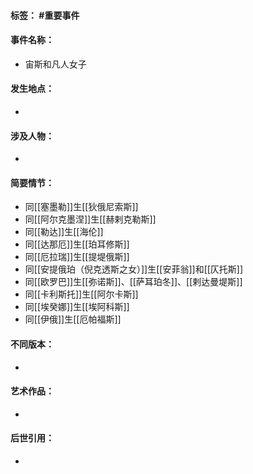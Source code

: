#### 标签： #重要事件
#### 事件名称：
- 宙斯和凡人女子
#### 发生地点：
- 
#### 涉及人物：
- 
#### 简要情节：
- 同[[塞墨勒]]生[[狄俄尼索斯]]
- 同[[阿尔克墨涅]]生[[赫剌克勒斯]]
- 同[[勒达]]生[[海伦]]
- 同[[达那厄]]生[[珀耳修斯]]
- 同[[厄拉瑞]]生[[提堤俄斯]]
- 同[[安提俄珀（倪克透斯之女）]]生[[安菲翁]]和[[仄托斯]]
- 同[[欧罗巴]]生[[弥诺斯]]、[[萨耳珀冬]]、[[剌达曼堤斯]]
- 同[[卡利斯托]]生[[阿尔卡斯]]
- 同[[埃癸娜]]生[[埃阿科斯]]
- 同[[伊俄]]生[[厄帕福斯]]
#### 不同版本：
- 
#### 艺术作品：
- 
#### 后世引用：
- 
